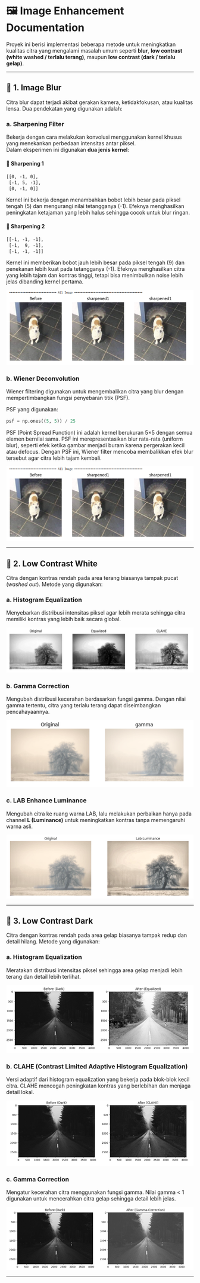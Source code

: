 # 🖼️ Image Enhancement Documentation

Proyek ini berisi implementasi beberapa metode untuk meningkatkan kualitas citra yang mengalami masalah umum seperti **blur**, **low contrast (white washed / terlalu terang)**, maupun **low contrast (dark / terlalu gelap)**.  

---

## 🔹 1. Image Blur
Citra blur dapat terjadi akibat gerakan kamera, ketidakfokusan, atau kualitas lensa. Dua pendekatan yang digunakan adalah:

### a. Sharpening Filter
Bekerja dengan cara melakukan konvolusi menggunakan kernel khusus yang menekankan perbedaan intensitas antar piksel.  
Dalam eksperimen ini digunakan **dua jenis kernel**:

#### 🔸 Sharpening 1
```text
[[0, -1, 0],
 [-1, 5, -1],
 [0, -1, 0]]
```
Kernel ini bekerja dengan menambahkan bobot lebih besar pada piksel tengah (5) dan mengurangi nilai tetangganya (-1).
Efeknya menghasilkan peningkatan ketajaman yang lebih halus sehingga cocok untuk blur ringan.

#### 🔸 Sharpening 2
```text
[[-1, -1, -1],
 [-1,  9, -1],
 [-1, -1, -1]]
```
Kernel ini memberikan bobot jauh lebih besar pada piksel tengah (9) dan penekanan lebih kuat pada tetangganya (-1).
Efeknya menghasilkan citra yang lebih tajam dan kontras tinggi, tetapi bisa menimbulkan noise lebih jelas dibanding kernel pertama.

![Perbandingan antara image original, Sharpening 1 dan Sharpening 2](output/sharped-all.png)

### b. Wiener Deconvolution
Wiener filtering digunakan untuk mengembalikan citra yang blur dengan mempertimbangkan fungsi penyebaran titik (PSF).

PSF yang digunakan:
```python
psf = np.ones((5, 5)) / 25
```
PSF (Point Spread Function) ini adalah kernel berukuran 5×5 dengan semua elemen bernilai sama. PSF ini merepresentasikan blur rata-rata (uniform blur), seperti efek ketika gambar menjadi buram karena pergerakan kecil atau defocus. Dengan PSF ini, Wiener filter mencoba membalikkan efek blur tersebut agar citra lebih tajam kembali.

![Perbandingan antara image original dan Wiener Deconvolution](output/sharped-all.png)

---

## 🔹 2. Low Contrast White
Citra dengan kontras rendah pada area terang biasanya tampak pucat (*washed out*). Metode yang digunakan:

### a. Histogram Equalization
Menyebarkan distribusi intensitas piksel agar lebih merata sehingga citra memiliki kontras yang lebih baik secara global.

![Perbandingan antara image original dan Histogram Equalization](output/histo-equi-light.png)

### b. Gamma Correction
Mengubah distribusi kecerahan berdasarkan fungsi gamma. Dengan nilai gamma tertentu, citra yang terlalu terang dapat diseimbangkan pencahayaannya.

![Perbandingan antara image original dan Gamma Correction](output/gamma-light.png)

### c. LAB Enhance Luminance
Mengubah citra ke ruang warna LAB, lalu melakukan perbaikan hanya pada channel **L (Luminance)** untuk meningkatkan kontras tanpa memengaruhi warna asli.

![Perbandingan antara image original dan LAB Enhance Luminance](output/lab-light.png)

---

## 🔹 3. Low Contrast Dark
Citra dengan kontras rendah pada area gelap biasanya tampak redup dan detail hilang. Metode yang digunakan:

### a. Histogram Equalization
Meratakan distribusi intensitas piksel sehingga area gelap menjadi lebih terang dan detail lebih terlihat.

![Perbandingan antara image original dan Histogram Equalization](output/histo-dark.png)

### b. CLAHE (Contrast Limited Adaptive Histogram Equalization)
Versi adaptif dari histogram equalization yang bekerja pada blok-blok kecil citra. CLAHE mencegah peningkatan kontras yang berlebihan dan menjaga detail lokal.

![Perbandingan antara image original dan CLAHE](output/clahe-dark.png)

### c. Gamma Correction
Mengatur kecerahan citra menggunakan fungsi gamma. Nilai gamma < 1 digunakan untuk mencerahkan citra gelap sehingga detail lebih jelas.

![Perbandingan antara image original dan Gamma Correction](output/gamma-dark.png)

---


